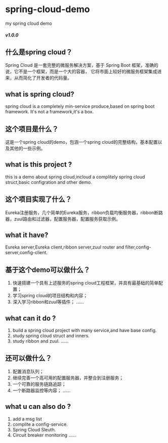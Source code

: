 # spring-cloud-demo
my spring cloud demo
##### v1.0.0

## 什么是spring cloud？
Spring Cloud 是一套完整的微服务解决方案，基于 Spring Boot 框架，准确的说，它不是一个框架，而是一个大的容器，
它将市面上较好的微服务框架集成进来，从而简化了开发者的代码量。

## what is spring cloud?
spring cloud is a completely min-service produce,based on spring boot framework. It's not a framework,it's a box.

## 这个项目是什么？
这是一个spring cloud的demo，包涵一个spring cloud的完整结构，基本配置以及其他的一些示例。

## what is this project ?
this is a demo about spring cloud,incloud a complitely spring cloud struct,basic configration and other demo.

## 这个项目实现了什么？
Eureka注册服务，几个简单的Eureka服务，ribbon负载均衡服务器，ribbon断路器，zuul路由和过滤器，配置服务器，配置服务获取示例。

## what it have?
Eureka server,Eureka client,ribbon server,zuul router and filter,config-server,config-client.

## 基于这个demo可以做什么？
1. 快速搭建一个具有上述服务的spring cloud工程框架，并具有最基础的简单配置；
2. 学习spring cloud的项目结构和内容；
3. 深入学习ribbon和zuul等插件；
……

## what can it do ?
1. build a spring cloud project with many service,and have base config.
2. study spring cloud struct and inners.
3. study ribbon and zuul.
……

## 还可以做什么？
1. 配置消息队列；
2. 继续完善一个高可用的配置服务器，并整合到注册服务；
3. 一个可靠的服务链路追踪；
4. 一个断路器监控等内容；
……

## what u can also do ?
1. add a msg list
2. complite a config-service.
3. Spring Cloud Sleuth.
4. Circuit breaker monitoring
……
